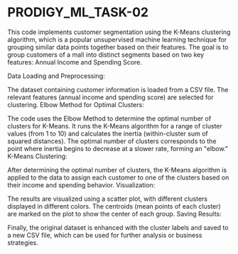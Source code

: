 # PRODIGY_ML_TASK-02

This code implements customer segmentation using the K-Means clustering algorithm, which is a popular unsupervised machine learning technique for grouping similar data points together based on their features. The goal is to group customers of a mall into distinct segments based on two key features: Annual Income and Spending Score.

Data Loading and Preprocessing:

The dataset containing customer information is loaded from a CSV file. The relevant features (annual income and spending score) are selected for clustering.
Elbow Method for Optimal Clusters:

The code uses the Elbow Method to determine the optimal number of clusters for K-Means. It runs the K-Means algorithm for a range of cluster values (from 1 to 10) and calculates the inertia (within-cluster sum of squared distances). The optimal number of clusters corresponds to the point where inertia begins to decrease at a slower rate, forming an "elbow."
K-Means Clustering:

After determining the optimal number of clusters, the K-Means algorithm is applied to the data to assign each customer to one of the clusters based on their income and spending behavior.
Visualization:

The results are visualized using a scatter plot, with different clusters displayed in different colors. The centroids (mean points of each cluster) are marked on the plot to show the center of each group.
Saving Results:

Finally, the original dataset is enhanced with the cluster labels and saved to a new CSV file, which can be used for further analysis or business strategies.
